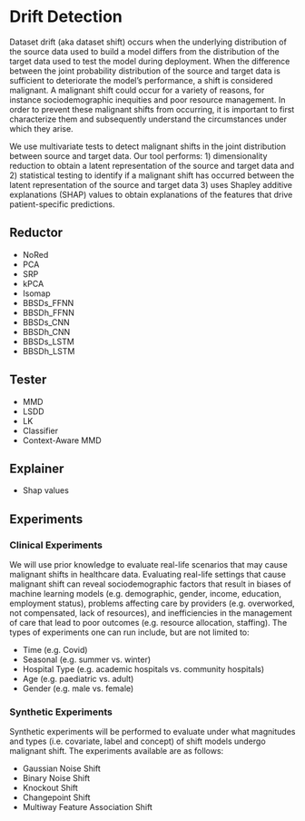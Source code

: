 # Drift Detection

Dataset drift (aka dataset shift) occurs when the underlying distribution of the source data used to build a model differs from the distribution of the target data used to test the model during deployment. When the difference between the joint probability distribution of the source and target data is sufficient to deteriorate the model’s performance, a shift is considered malignant. A malignant shift could occur for a variety of reasons, for instance sociodemographic inequities and poor resource management. In order to prevent these malignant shifts from occurring, it is important to first characterize them and subsequently understand the circumstances under which they arise.

We use multivariate tests to detect malignant shifts in the joint distribution between source and target data. Our tool performs: 1) dimensionality reduction to obtain a latent representation of the source and target data and 2) statistical testing to identify if a malignant shift has occurred between the latent representation of the source and target data 3) uses Shapley additive explanations (SHAP) values to obtain explanations of the features that drive patient-specific predictions.

## Reductor

- NoRed
- PCA
- SRP
- kPCA
- Isomap
- BBSDs_FFNN
- BBSDh_FFNN
- BBSDs_CNN
- BBSDh_CNN
- BBSDs_LSTM
- BBSDh_LSTM

## Tester

- MMD
- LSDD
- LK 
- Classifier
- Context-Aware MMD

## Explainer

- Shap values

## Experiments

### Clinical Experiments

We will use prior knowledge to evaluate real-life scenarios that may cause malignant shifts in healthcare data. Evaluating real-life settings that cause malignant shift can reveal sociodemographic factors that result in biases of machine learning models (e.g. demographic, gender, income, education, employment status), problems affecting care by providers (e.g. overworked, not compensated, lack of resources), and inefficiencies in the management of care that lead to poor outcomes (e.g. resource allocation, staffing). The types of experiments one can run include, but are not limited to:

- Time (e.g. Covid)
- Seasonal (e.g. summer vs. winter)
- Hospital Type (e.g. academic hospitals vs. community hospitals)
- Age (e.g. paediatric vs. adult)
- Gender (e.g. male vs. female)

### Synthetic Experiments

Synthetic experiments will be performed to evaluate under what magnitudes and types (i.e. covariate, label and concept) of shift models undergo malignant shift. The experiments available are as follows:

- Gaussian Noise Shift
- Binary Noise Shift
- Knockout Shift
- Changepoint Shift
- Multiway Feature Association Shift
